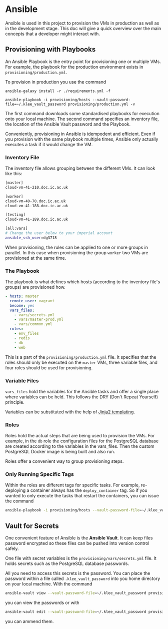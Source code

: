 Ansible
=======

Ansible is used in this project to provision the VMs in production as well as in the development stage. This doc will give a quick overview over the main concepts that a developer might interact with.

## Provisioning with Playbooks
An Ansible Playbook is the entry point for provisioning one or multiple VMs. For example, the playbook for the production environment exists in `provisioning/production.yml`. 

To provision in production you use the command 

    ansible-galaxy install -r ./requirements.yml -f

    ansible-playbook -i provisioning/hosts --vault-password-file=~/.klee_vault_password provisioning/production.yml -v

The first command downloads some standardised playbooks for execution onto your local machine. The second command specifies an inventory file, the location of the Ansible Vault password and the Playbook.

Conveniently, provisioning in Ansible is idempodent and efficient. Even if you provision with the same playbook multiple times, Ansible only actually executes a task if it would change the VM. 

### Inventory File
The inventory file allows grouping between the different VMs. It can look like this: 

```bash
[master]
cloud-vm-41-210.doc.ic.ac.uk

[worker]
cloud-vm-40-70.doc.ic.ac.uk
cloud-vm-41-188.doc.ic.ac.uk

[testing]
cloud-vm-41-189.doc.ic.ac.uk

[all:vars]
# Change the user below to your imperial account
ansible_ssh_user=dg3718
```

When provisioning, the rules can be applied to one or more groups in parallel. In this case when provisioning the group `worker` two VMs are provisioned at the same time.

### The Playbook

The playbook is what defines which hosts (according to the inventory file's groups) are provisioned how.  

```yml
- hosts: master
  remote_user: vagrant
  become: yes
  vars_files:
    - vars/secrets.yml
    - vars/master-prod.yml
    - vars/common.yml
  roles:
    - env_files
    - redis
    - db
    - web
```
This is a part of the `provisioning/production.yml` file. It specifies that the roles should only be executed on the `master` VMs, three variable files, and four roles should be used for provisioning. 

### Variable Files
`vars_files` hold the variables for the Ansible tasks and offer a single place where variables can be held. This follows the DRY (Don't Repeat Yourself) principle.

Variables can be substituted with the help of [Jinja2 templating](https://jinja.palletsprojects.com/en/2.10.x/). 

### Roles
Roles hold the actual steps that are being used to provision the VMs. For example, in the `db` role the configuration files for the PostgreSQL database are created according to the variables in the vars_files. Then the custom PostgreSQL Docker image is being built and also run. 

Roles offer a convenient way to group provisioning steps. 

### Only Running Specific Tags
Within the roles are different tags for specific tasks. For example, re-deploying a container always has the `deploy_container` tag. So if you wanted to only execute the tasks that restart the containers, you can issue the command

```bash
ansible-playbook -i provisioning/hosts --vault-password-file=~/.klee_vault_password provisioning/production.yml -v -t "deploy_container"
```

## Vault for Secrets
One convenient feature of Ansible is the **Ansible Vault**. It can keep files password encrypted so these files can be pushed into version control safely. 

One file with secret variables is the `provisioning/vars/secrets.yml` file. It holds secrets such as the PostgreSQL database passwords. 

All you need to access this secrets is the password. You can place the password within a file called `.klee_vault_password` into you home directory on your local machine. With the command 

```bash
ansible-vault view --vault-password-file=~/.klee_vault_password provisioning/vars/secrets.yml
```

you can view the passwords or with 

```bash
ansible-vault edit --vault-password-file=~/.klee_vault_password provisioning/vars/secrets.yml
```

you can ammend them. 

